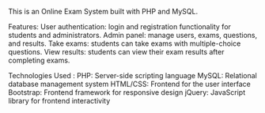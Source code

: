 This is an Online Exam System built with PHP and MySQL.

Features:
User authentication: login and registration functionality for students and administrators.
Admin panel: manage users, exams, questions, and results.
Take exams: students can take exams with multiple-choice questions.
View results: students can view their exam results after completing exams.

Technologies Used :
PHP: Server-side scripting language
MySQL: Relational database management system
HTML/CSS: Frontend for the user interface
Bootstrap: Frontend framework for responsive design
jQuery: JavaScript library for frontend interactivity
